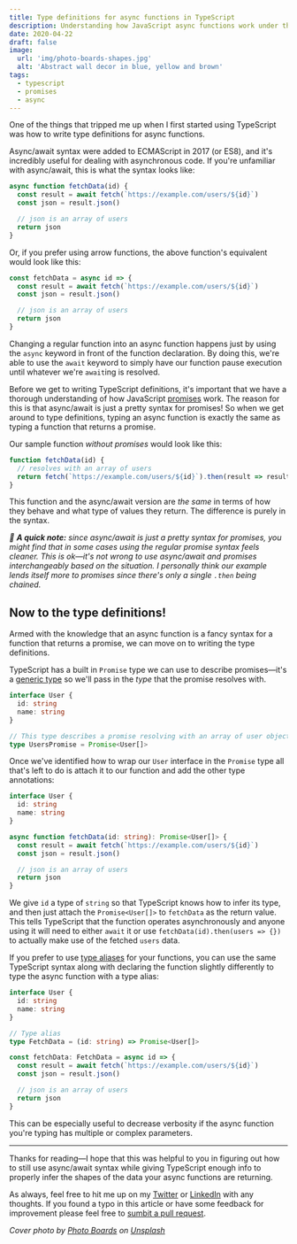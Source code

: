 ```yaml
---
title: Type definitions for async functions in TypeScript
description: Understanding how JavaScript async functions work under the hood helps us know exactly how to type them in TypeScript.
date: 2020-04-22
draft: false
image:
  url: 'img/photo-boards-shapes.jpg'
  alt: 'Abstract wall decor in blue, yellow and brown'
tags:
  - typescript
  - promises
  - async
---
```


One of the things that tripped me up when I first started using TypeScript was how to write type definitions for async functions.

Async/await syntax were added to ECMAScript in 2017 (or ES8), and it's incredibly useful for dealing with asynchronous code. If you're unfamiliar with async/await, this is what the syntax looks like:

```js
async function fetchData(id) {
  const result = await fetch(`https://example.com/users/${id}`)
  const json = result.json()

  // json is an array of users
  return json
}
```

Or, if you prefer using arrow functions, the above function's equivalent would look like this:

```js
const fetchData = async id => {
  const result = await fetch(`https://example.com/users/${id}`)
  const json = result.json()

  // json is an array of users
  return json
}
```

Changing a regular function into an async function happens just by using the `async` keyword in front of the function declaration. By doing this, we're able to use the `await` keyword to simply have our function pause execution until whatever we're `await`ing is resolved.

Before we get to writing TypeScript definitions, it's important that we have a thorough understanding of how JavaScript [promises](https://developer.mozilla.org/en-US/docs/Web/JavaScript/Reference/Global_Objects/Promise) work. The reason for this is that async/await is just a pretty syntax for promises! So when we get around to type definitions, typing an async function is exactly the same as typing a function that returns a promise.

Our sample function _without promises_ would look like this:

```js
function fetchData(id) {
  // resolves with an array of users
  return fetch(`https://example.com/users/${id}`).then(result => result.json())
}
```

This function and the async/await version are _the same_ in terms of how they behave and what type of values they return. The difference is purely in the syntax.

_💬 **A quick note:** since async/await is just a pretty syntax for promises, you might find that in some cases using the regular promise syntax feels cleaner. This is ok—it's not wrong to use async/await and promises interchangeably based on the situation. I personally think our example lends itself more to promises since there's only a single `.then` being chained._

## Now to the type definitions!

Armed with the knowledge that an async function is a fancy syntax for a function that returns a promise, we can move on to writing the type definitions.

TypeScript has a built in `Promise` type we can use to describe promises—it's a [generic type](https://www.typescriptlang.org/docs/handbook/generics.html) so we'll pass in the _type_ that the promise resolves with.

```ts
interface User {
  id: string
  name: string
}

// This type describes a promise resolving with an array of user objects.
type UsersPromise = Promise<User[]>
```

Once we've identified how to wrap our `User` interface in the `Promise` type all that's left to do is attach it to our function and add the other type annotations:

```ts
interface User {
  id: string
  name: string
}

async function fetchData(id: string): Promise<User[]> {
  const result = await fetch(`https://example.com/users/${id}`)
  const json = result.json()

  // json is an array of users
  return json
}
```

We give `id` a type of `string` so that TypeScript knows how to infer its type, and then just attach the `Promise<User[]>` to `fetchData` as the return value. This tells TypeScript that the function operates asynchronously and anyone using it will need to either `await` it or use `fetchData(id).then(users => {})` to actually make use of the fetched `users` data.

If you prefer to use [type aliases](https://www.typescriptlang.org/docs/handbook/advanced-types.html#type-aliases) for your functions, you can use the same TypeScript syntax along with declaring the function slightly differently to type the async function with a type alias:

```ts
interface User {
  id: string
  name: string
}

// Type alias
type FetchData = (id: string) => Promise<User[]>

const fetchData: FetchData = async id => {
  const result = await fetch(`https://example.com/users/${id}`)
  const json = result.json()

  // json is an array of users
  return json
}
```

This can be especially useful to decrease verbosity if the async function you're typing has multiple or complex parameters.

---

Thanks for reading—I hope that this was helpful to you in figuring out how to still use async/await syntax while giving TypeScript enough info to properly infer the shapes of the data your async functions are returning.

As always, feel free to hit me up on my [Twitter](https://twitter.com/benjamminj) or [LinkedIn](https://www.linkedin.com/in/benjamin-d-johnson/) with any thoughts. If you found a typo in this article or have some feedback for improvement please feel free to [sumbit a pull request](https://github.com/benjamminj/portfolio).

_Cover photo by [Photo Boards](https://unsplash.com/@aplaceforcreation) on [Unsplash](https://unsplash.com/s/photos/abstract)_
